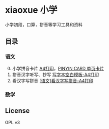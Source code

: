 # xiaoxue 小学
小学初段，口算，拼音等学习工具和资料

## 目录
### 语文
0. 小学拼音卡片	[A4打印](./pdf/[语文]小学拼音卡片-A4打印-v0.1.pdf)，[PINYIN CARD 单页卡片](./pdf/[语文]小学拼音卡片-CARD单页-v0.1.pdf)
1. 拼音汉字听写、抄写	[写字本空白模板-A4打印](./pdf/[语文]一年级拼音汉字写字本空白模板-A4打印-v0.1.pdf)
2. 看汉字写拼音 [[语文]看汉字写拼音-A4打印](./pdf/[语文]看汉字写拼音-A4打印-v0.1.pdf)

### 数学

## License

GPL v3